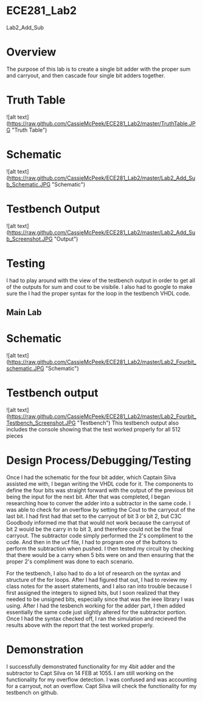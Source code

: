 ECE281_Lab2
===========

Lab2_Add_Sub

# Overview
The purpose of this lab is to create a single bit adder with the proper sum and carryout, and then cascade four single bit adders together.

# Truth Table
![alt text] (https://raw.github.com/CassieMcPeek/ECE281_Lab2/master/TruthTable.JPG "Truth Table")

# Schematic
![alt text] (https://raw.github.com/CassieMcPeek/ECE281_Lab2/master/Lab2_Add_Sub_Schematic.JPG "Schematic")

# Testbench Output
![alt text] (https://raw.github.com/CassieMcPeek/ECE281_Lab2/master/Lab2_Add_Sub_Screenshot.JPG "Output")

# Testing
I had to play around with the view of the testbench output in order to get all of the outputs for sum and cout to be visibile. I also had to google to make sure the I had the proper syntax for the loop in the testbench VHDL code.

## Main Lab
# Schematic
![alt text] (https://raw.github.com/CassieMcPeek/ECE281_Lab2/master/Lab2_Fourbit_schematic.JPG "Schematic")

# Testbench output
![alt text] (https://raw.github.com/CassieMcPeek/ECE281_Lab2/master/Lab2_Fourbit_Testbench_Screenshot.JPG "Testbench")
This testbench output also includes the console showing that the test worked properly for all 512 pieces

# Design Process/Debugging/Testing
Once I had the schematic for the four bit adder, which Captain Silva assisted me with, I began writing the VHDL code for it. The components to define the four bits was straight forward with the output of the previous bit being the input for the next bit. After that was completed, I began researching how to conver the adder into a subtractor in the same code. I was able to check for an overflow by setting the Cout to the carryout of the last bit. I had first had that set to the carryout of bit 3 or bit 2, but C3C Goodbody informed me that that would not work because the carryout of bit 2 would be the carry in to bit 3, and therefore could not be the final carryout. The subtractor code simply performed the 2's compliment to the code. And then in the ucf file, I had to program one of the buttons to perform the subtraction when pushed. I then tested my circuit by checking that there would be a carry when 5 bits were on and then ensuring that the proper 2's compliment was done to each scenario. 

For the testbench, I also had to do a lot of research on the syntax and structure of the for loops. After I had figured that out, I had to review my class notes for the assert statements, and I also ran into trouble because I first assigned the integers to signed bits, but I soon realized that they needed to be unsigned bits, especially since that was the ieee library I was using. After I had the tesbench working for the adder part, I then added essentially the same code just slightly altered for the subtractor portion. Once I had the syntax checked off, I ran the simulation and recieved the results above with the report that the test worked properly. 

# Demonstration
I successfully demonstrated functionality for my 4bit adder and the subtractor to Capt Silva on 14 FEB at 1055. I am still working on the functionality for my overflow detection. I was confused and was accounting for  a carryout, not an overflow. Capt Silva will check the functionality for my testbench on github. 

